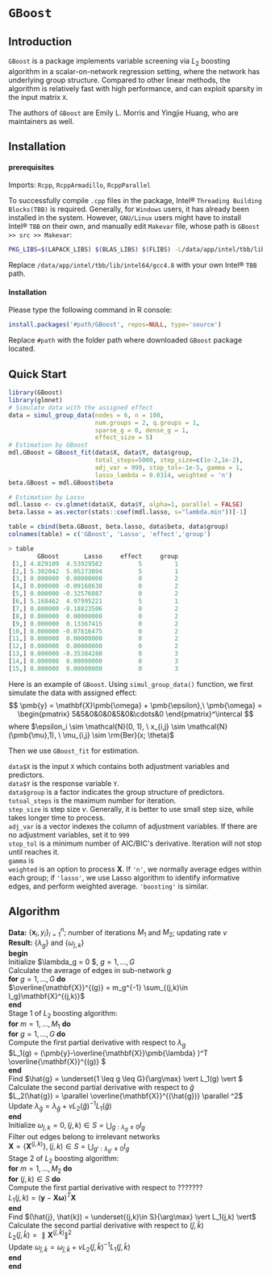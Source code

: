 # `GBoost`

## Introduction

`GBoost` is a package implements variable screening via $L_2$ boosting algorithm in a scalar-on-network regression setting, where the network has underlying group structure. Compared to other linear methods, the algorithm is relatively fast with high performance, and can exploit sparsity in the input matrix `X`.

The authors of `GBoost` are Emily L. Morris and Yingjie Huang, who are maintainers as well.

## Installation

#### prerequisites

Imports: `Rcpp`, `RcppArmadillo`, `RcppParallel`

To successfully compile `.cpp` files in the package, Intel&reg; `Threading Building Blocks(TBB)` is required. Generally, for `Windows` users, it has already been installed in the system. However, `GNU/Linux` users might have to install Intel&reg; `TBB` on their own, and manually edit `Makevar` file, whose path is `GBoost >> src >> Makevar`:

```bash
PKG_LIBS=$(LAPACK_LIBS) $(BLAS_LIBS) $(FLIBS) -L/data/app/intel/tbb/lib/intel64/gcc4.8 -ltbb
```

Replace `/data/app/intel/tbb/lib/intel64/gcc4.8` with your own Intel&reg; `TBB` path.

#### Installation

Please type the following command in R console:

```R
install.packages('#path/GBoost', repos=NULL, type='source')
```

Replace `#path` with the folder path where downloaded `GBoost` package located.

## Quick Start

```R
library(GBoost)
library(glmnet)
# Simulate data with the assigned effect
data = simul_group_data(nodes = 6, n = 100, 
                        num.groups = 2, q.groups = 1,
                        sparse_g = 0, dense_g = 1, 
                        effect_size = 5)
# Estimation by GBoost
mdl.GBoost = GBoost_fit(data$X, data$Y, data$group, 
                        total_steps=5000, step_size=c(1e-2,1e-2), 
                        adj_var = 999, stop_tol=-1e-5, gamma = 1, 
                        lasso_lambda = 0.0314, weighted = 'n')
beta.GBoost = mdl.GBoost$beta

# Estimation by Lasso
mdl.lasso <- cv.glmnet(data$X, data$Y, alpha=1, parallel = FALSE)
beta.lasso = as.vector(stats::coef(mdl.lasso, s="lambda.min"))[-1]

table = cbind(beta.GBoost, beta.lasso, data$beta, data$group)
colnames(table) = c('GBoost', 'Lasso', 'effect','group')

> table
        GBoost       Lasso     effect     group
 [1,] 4.829109  4.53929582          5         1
 [2,] 5.302042  5.05273894          5         1
 [3,] 0.000000  0.00000000          0         2
 [4,] 0.000000 -0.09168638          0         2
 [5,] 0.000000 -0.32576087          0         2
 [6,] 5.168462  4.97995221          5         1
 [7,] 0.000000 -0.18823506          0         2
 [8,] 0.000000  0.00000000          0         2
 [9,] 0.000000  0.13367415          0         2
[10,] 0.000000 -0.07816475          0         2
[11,] 0.000000  0.00000000          0         2
[12,] 0.000000  0.00000000          0         2
[13,] 0.000000 -0.35384280          0         3
[14,] 0.000000  0.00000000          0         3
[15,] 0.000000  0.00000000          0         3
```

Here is an example of `GBoost`. Using `simul_group_data()` function, we first simulate the data with assigned effect:
$$
\pmb{y} = \mathbf{X}\pmb{\omega} + \pmb{\epsilon},\
\pmb{\omega} = 
\begin{pmatrix}
5&5&0&0&0&5&0&\cdots&0
\end{pmatrix}^\intercal
$$
where $\epsilon_i \sim \mathcal{N}(0, 1), \ x_{i,j} \sim \mathcal{N}(\pmb{\mu},1), \ \mu_{i,j} \sim \rm{Ber}(x; \theta)$

Then we use `GBoost_fit` for estimation. 

`data$X` is the input `X` which contains both adjustment variables and predictors.   
`data$Y` is the response variable `Y`.   
`data$group` is a factor indicates the group structure of predictors.  
`totoal_steps` is the maximum number for iteration.  
`step_size` is step size $v$. Generally, it is better to use small step size, while takes longer time to process.  
`adj_var` is a vector indexes the column of adjustment variables. If there are no adjustment variables, set it to `999 `  
`stop_tol` is a minimum number of AIC/BIC's derivative. Iteration will not stop until reaches it.  
`gamma` is   
`weighted` is an option to process $\mathbf{X}$. If `'n'`, we normally average edges within each group; if `'lasso'`, we use Lasso algorithm to identify informative edges, and perform weighted average. `'boosting'` is similar.

## Algorithm

**Data:** $\lbrace \mathbf x_i, y_i \rbrace ^n_{i=1};$ number of iterations $M_1$ and $M_2$; updating rate $v$  
**Result:** $\{\lambda_g\}$ and $\{\omega_{j,k}\}$  
**begin**  
	Initialize $\lambda_g = 0 $, $g = 1,...,G$  
	Calculate the average of edges in sub-network $g$  
​	**for** $g=1,...,G$ **do**  
​		$\overline{\mathbf{X}}^{(g)} = m_g^{-1} \sum_{(j,k)\in I_g}\mathbf{X}^{(j,k)}$  
​	**end**  
​	Stage 1 of $L_2$ boosting algorithm:  
​	**for** $m = 1,...,M_1$ **do**  
​		**for** $g = 1,...,G$ **do**  
​			Compute the first partial derivative with respect to $\lambda_g$  
​			$L_1(g) = (\pmb{y}-\overline{\mathbf{X}}\pmb{\lambda} )^T \overline{\mathbf{X}}^{(g)} $  
​		**end**  
​		Find $\hat{g} = \underset{1 \leq g \leq G}{\arg\max} \vert L_1(g) \vert $  
​		Calculate the second partial derivative with respect to $\hat{g}$  
​		$L_2(\hat{g}) = \parallel \overline{\mathbf{X}}^{(\hat{g})} \parallel ^2$  
​		Update $\lambda_{\hat{g}} = \lambda_{\hat{g}} + v L_2(\hat{g})^{-1}L_1(\hat{g})$  
​	**end**  
​	Initialize $\omega_{j,k} = 0, (j, k) \in S = \bigcup_{g:\lambda_g \neq 0} I_g$  
​	Filter out edges belong to irrelevant networks  
​	$\mathbf{X} = \{\mathbf{X}^{(j,k)}\}, (j, k) \in S = \bigcup_{g':\lambda_{g'} \neq 0} I_g$  
​	Stage 2 of $L_2$ boosting algorithm:  
​	**for** $m = 1,...,M_2$ **do**  
​		**for** $(j,k)\in S$ **do**  
​			Compute the first partial derivative with respect to ???????  
​			$L_1(j, k) = (\pmb{y} - \mathbf{X}\pmb{\omega})^T \mathbf{X}$  
​		**end**  
​		Find $(\hat{j}, \hat{k}) = \underset{(j,k)\in S}{\arg\max} \vert L_1(j,k) \vert$  
​		Calculate the second partial derivative with respect to $(\hat{j}, \hat{k})$  
​		$L_2(\hat{j}, \hat{k}) = \parallel \mathbf{X}^{(\hat{j}, \hat{k})} \parallel ^2$  
​		Update $\omega_{\hat{j}, \hat{k}} = \omega_{\hat{j}, \hat{k}} + v L_2(\hat{j}, \hat{k})^{-1}L_1(\hat{j}, \hat{k})$  
​	**end**  
**end**